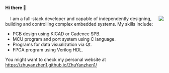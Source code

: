 #### Hi there 👋
<img src="https://github-readme-stats.vercel.app/api?username=ZhuYanzhen1&show_icons=true&count_private=true&hide_rank=true&include_all_commits=true" align="right">
&nbsp;&nbsp;&nbsp;&nbsp;I am a full-stack developer and capable of independently designing, building and controlling complex embedded systems. My skills include: 

+ PCB design using KiCAD or Cadence SPB.
+ MCU program and port system using C language.
+ Programs for data visualization via Qt.
+ FPGA program using Verilog HDL.

You might want to check my personal website at https://zhuyanzhen1.github.io/ZhuYanzhen1/
